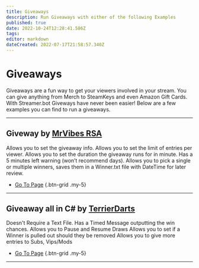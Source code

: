 ```yaml
---
title: Giveaways
description: Run Giveaways with either of the following Examples
published: true
date: 2022-10-24T12:28:41.586Z
tags: 
editor: markdown
dateCreated: 2022-07-17T21:58:57.340Z
---
```


# Giveaways

Giveaways are a fun way to get your viewers involved in your stream. You can give anything from Merch to SteamKeys and even Amazon Gift Cards. With Streamer.bot Giveways have never been easier! Below are a few examples you can find to run a giveaways.

---

## Giveway by [MrVibes RSA](www.twitch.tv/mrvibes_rsa)

Allows you to set the giveaway info.
Allows you to set the limit of entries per viewer.
Allows you to set the duration the giveaway runs for in minute. Has a 5 minutes left warning (won’t recommend days).
Allows you to pick a single or multiple winners, saves them in a Winner.txt file with DateTime for later review.

- [ Go To Page](/extensions/giveaway-timed)
{.btn-grid .my-5}


---

## Giveaway all in C# by [TerrierDarts](https://www.twitch.tv/TerrierDarts)

Doesn't Require a Text File.
Has a Timed Message outputting the win chances.
Allows you to Pause and Resume Draws
Allows you to set if a Winner is pulled out should they be removed
Allows you to give more entries to Subs, Vips/Mods

- [Go To Page](/extensions/giveaway-csharp)
{.btn-grid .my-5} 

---

